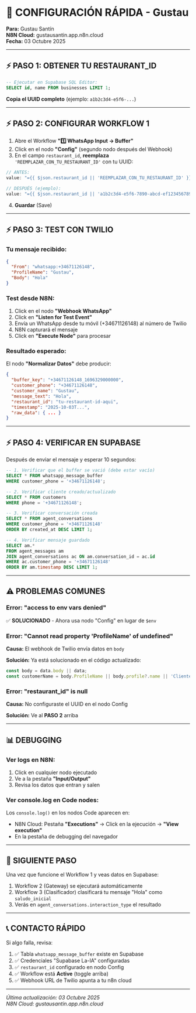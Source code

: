 # 🚀 CONFIGURACIÓN RÁPIDA - Gustau

**Para:** Gustau Santín  
**N8N Cloud:** gustausantin.app.n8n.cloud  
**Fecha:** 03 Octubre 2025

---

## ⚡ PASO 1: OBTENER TU RESTAURANT_ID

```sql
-- Ejecutar en Supabase SQL Editor:
SELECT id, name FROM businesses LIMIT 1;
```

**Copia el UUID completo** (ejemplo: `a1b2c3d4-e5f6-...`)

---

## ⚡ PASO 2: CONFIGURAR WORKFLOW 1

1. Abre el Workflow **"1️⃣ WhatsApp Input → Buffer"**
2. Click en el nodo **"Config"** (segundo nodo después del Webhook)
3. En el campo `restaurant_id`, **reemplaza** `'REEMPLAZAR_CON_TU_RESTAURANT_ID'` con tu UUID:

```javascript
// ANTES:
value: "={{ $json.restaurant_id || 'REEMPLAZAR_CON_TU_RESTAURANT_ID' }}"

// DESPUÉS (ejemplo):
value: "={{ $json.restaurant_id || 'a1b2c3d4-e5f6-7890-abcd-ef1234567890' }}"
```

4. **Guardar** (Save)

---

## ⚡ PASO 3: TEST CON TWILIO

### **Tu mensaje recibido:**
```json
{
  "From": "whatsapp:+34671126148",
  "ProfileName": "Gustau",
  "Body": "Hola"
}
```

### **Test desde N8N:**

1. Click en el nodo **"Webhook WhatsApp"**
2. Click en **"Listen for Test Event"**
3. Envía un WhatsApp desde tu móvil (+34671126148) al número de Twilio
4. N8N capturará el mensaje
5. Click en **"Execute Node"** para procesar

### **Resultado esperado:**

El nodo **"Normalizar Datos"** debe producir:

```json
{
  "buffer_key": "+34671126148_1696329000000",
  "customer_phone": "+34671126148",
  "customer_name": "Gustau",
  "message_text": "Hola",
  "restaurant_id": "tu-restaurant-id-aqui",
  "timestamp": "2025-10-03T...",
  "raw_data": { ... }
}
```

---

## ⚡ PASO 4: VERIFICAR EN SUPABASE

Después de enviar el mensaje y esperar 10 segundos:

```sql
-- 1. Verificar que el buffer se vació (debe estar vacío)
SELECT * FROM whatsapp_message_buffer 
WHERE customer_phone = '+34671126148';

-- 2. Verificar cliente creado/actualizado
SELECT * FROM customers 
WHERE phone = '+34671126148';

-- 3. Verificar conversación creada
SELECT * FROM agent_conversations 
WHERE customer_phone = '+34671126148'
ORDER BY created_at DESC LIMIT 1;

-- 4. Verificar mensaje guardado
SELECT am.* 
FROM agent_messages am
JOIN agent_conversations ac ON am.conversation_id = ac.id
WHERE ac.customer_phone = '+34671126148'
ORDER BY am.timestamp DESC LIMIT 1;
```

---

## ⚠️ PROBLEMAS COMUNES

### **Error: "access to env vars denied"**
✅ **SOLUCIONADO** - Ahora usa nodo "Config" en lugar de `$env`

### **Error: "Cannot read property 'ProfileName' of undefined"**
**Causa:** El webhook de Twilio envía datos en `body`

**Solución:** Ya está solucionado en el código actualizado:
```javascript
const body = data.body || data;
const customerName = body.ProfileName || body.profile?.name || 'Cliente';
```

### **Error: "restaurant_id" is null**
**Causa:** No configuraste el UUID en el nodo Config

**Solución:** Ve al **PASO 2** arriba

---

## 📊 DEBUGGING

### **Ver logs en N8N:**

1. Click en cualquier nodo ejecutado
2. Ve a la pestaña **"Input/Output"**
3. Revisa los datos que entran y salen

### **Ver console.log en Code nodes:**

Los `console.log()` en los nodos Code aparecen en:
- N8N Cloud: Pestaña **"Executions"** → Click en la ejecución → **"View execution"**
- En la pestaña de debugging del navegador

---

## 🎯 SIGUIENTE PASO

Una vez que funcione el Workflow 1 y veas datos en Supabase:

1. Workflow 2 (Gateway) se ejecutará automáticamente
2. Workflow 3 (Clasificador) clasificará tu mensaje "Hola" como `saludo_inicial`
3. Verás en `agent_conversations.interaction_type` el resultado

---

## 📞 CONTACTO RÁPIDO

Si algo falla, revisa:

1. ✅ Tabla `whatsapp_message_buffer` existe en Supabase
2. ✅ Credenciales "Supabase La-IA" configuradas
3. ✅ `restaurant_id` configurado en nodo Config
4. ✅ Workflow está **Active** (toggle arriba)
5. ✅ Webhook URL de Twilio apunta a tu n8n cloud

---

*Última actualización: 03 Octubre 2025*  
*N8N Cloud: gustausantin.app.n8n.cloud*

